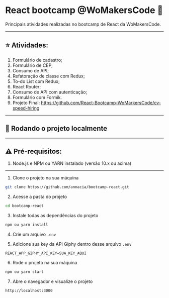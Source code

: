 # React bootcamp @WoMakersCode :sparkling_heart:
Principais atividades realizadas no bootcamp de React da WoMakersCode.

****

## :star: Atividades:

1. Formulário de cadastro;
2. Formulário de CEP;
3. Consumo de API;
4. Refatoração de classe com Redux;
5. To-do List com Redux;
6. React Router;
7. Consumo de API com autenticação;
8. Formulário com Formik.
9. Projeto Final: https://github.com/React-Bootcamp-WoMarkersCode/cv-speed-hiring

****

## 🚀 Rodando o projeto localmente

****

## ⚠️ Pré-requisitos:

1. Node.js e NPM ou YARN instalado (versão 10.x ou acima)

****

1. Clone o projeto na sua máquina

```sh
git clone https://github.com/annacia/bootcamp-react.git
```

2. Acesse a pasta do projeto

```sh
cd bootcamp-react
```

3. Instale todas as dependências do projeto

```sh
npm ou yarn install
```

4. Crie um arquivo ```.env```

5. Adicione sua key da API Giphy dentro desse arquivo ```.env```

```REACT_APP_GIPHY_API_KEY=SUA_KEY_AQUI```

6. Rode o projeto na sua máquina

```sh
npm ou yarn start
```

7. Abre o navegador e visualize o projeto

```sh
http://localhost:3000
```

